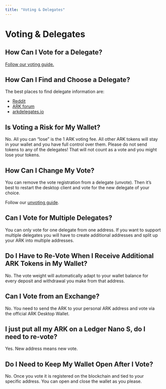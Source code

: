 ```yaml
---
title: "Voting & Delegates"
---
```


# Voting & Delegates

## How Can I Vote for a Delegate?

[Follow our voting guide.](https://blog.ark.io/how-to-vote-or-un-vote-an-ark-delegate-and-how-does-it-all-work-819c5439da68)

## How Can I Find and Choose a Delegate?

The best places to find delegate information are:

- [Reddit](https://www.reddit.com/r/ARKDelegates/)
- [ARK forum](https://forum.ark.io/category/5/delegates)
- [arkdelegates.io](https://arkdelegates.io/)

## Is Voting a Risk for My Wallet?

No. All you can “lose” is the 1 ARK voting fee. All other ARK tokens will stay in your wallet and you have full control over them. Please do not send tokens to any of the delegates! That will not count as a vote and you might lose your tokens.

## How Can I Change My Vote?

You can remove the vote registration from a delegate (unvote). Then it’s best to restart the desktop client and vote for the new delegate of your choice.

Follow our [unvoting guide](/tutorials/usage-guides/how-to-use-ark-desktop-wallet.html#wallet-interface).

## Can I Vote for Multiple Delegates?

You can only vote for one delegate from one address. If you want to support multiple delegates you will have to create additional addresses and split up your ARK into multiple addresses.

## Do I Have to Re-Vote When I Receive Additional ARK Tokens in My Wallet?

No. The vote weight will automatically adapt to your wallet balance for every deposit and withdrawal you make from that address.

## Can I Vote from an Exchange?

No. You need to send the ARK to your personal ARK address and vote via the official ARK Desktop Wallet.

## I just put all my ARK on a Ledger Nano S, do I need to re-vote?

Yes. New address means new vote.

## Do I Need to Keep My Wallet Open After I Vote?

No. Once you vote it is registered on the blockchain and tied to your specific address. You can open and close the wallet as you please.
